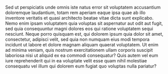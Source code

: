 Sed ut perspiciatis unde omnis iste natus error sit voluptatem accusantium doloremque laudantium, totam rem aperiam 
eaque ipsa quae ab illo inventore veritatis et quasi architecto beatae vitae dicta sunt explicabo. Nemo enim ipsam voluptatem quia 
voluptas sit aspernatur aut odit aut fugit, sed quia consequuntur magni dolores eos qui ratione voluptatem sequi nesciunt. 
Neque porro quisquam est, qui dolorem ipsum quia dolor sit amet, consectetur, adipisci velit, sed quia non numquam eius modi tempora incidunt 
ut labore et dolore magnam aliquam quaerat voluptatem. Ut enim ad minima veniam, quis nostrum exercitationem ullam corporis suscipit laboriosa
nisi ut aliquid ex ea commodi consequatur? Quis autem vel eum iure reprehenderit qui in ea voluptate velit esse quam nihil molestiae consequatu
vel illum qui dolorem eum fugiat quo voluptas nulla pariatur?